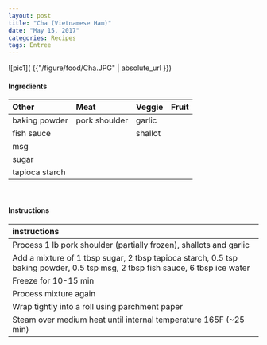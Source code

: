 ```yaml
---
layout: post
title: "Cha (Vietnamese Ham)"
date: "May 15, 2017"
categories: Recipes
tags: Entree
---
```




![pic1]( {{"/figure/food/Cha.JPG" | absolute_url }})




#### Ingredients

<table class = "presenttab">
 <thead>
  <tr>
   <th style="text-align:left;"> Other </th>
   <th style="text-align:left;"> Meat </th>
   <th style="text-align:left;"> Veggie </th>
   <th style="text-align:left;"> Fruit </th>
  </tr>
 </thead>
<tbody>
  <tr>
   <td style="text-align:left;"> baking powder </td>
   <td style="text-align:left;"> pork shoulder </td>
   <td style="text-align:left;"> garlic </td>
   <td style="text-align:left;">  </td>
  </tr>
  <tr>
   <td style="text-align:left;"> fish sauce </td>
   <td style="text-align:left;">  </td>
   <td style="text-align:left;"> shallot </td>
   <td style="text-align:left;">  </td>
  </tr>
  <tr>
   <td style="text-align:left;"> msg </td>
   <td style="text-align:left;">  </td>
   <td style="text-align:left;">  </td>
   <td style="text-align:left;">  </td>
  </tr>
  <tr>
   <td style="text-align:left;"> sugar </td>
   <td style="text-align:left;">  </td>
   <td style="text-align:left;">  </td>
   <td style="text-align:left;">  </td>
  </tr>
  <tr>
   <td style="text-align:left;"> tapioca starch </td>
   <td style="text-align:left;">  </td>
   <td style="text-align:left;">  </td>
   <td style="text-align:left;">  </td>
  </tr>
</tbody>
</table>

<br>

#### Instructions

<table class = "presenttabnoh">
 <thead>
  <tr>
   <th style="text-align:left;"> instructions </th>
  </tr>
 </thead>
<tbody>
  <tr>
   <td style="text-align:left;"> Process 1 lb pork shoulder (partially frozen), shallots and garlic </td>
  </tr>
  <tr>
   <td style="text-align:left;"> Add a mixture of 1 tbsp sugar, 2 tbsp tapioca starch, 0.5 tsp baking powder, 0.5 tsp msg, 2 tbsp fish sauce, 6 tbsp ice water </td>
  </tr>
  <tr>
   <td style="text-align:left;"> Freeze for 10-15 min </td>
  </tr>
  <tr>
   <td style="text-align:left;"> Process mixture again </td>
  </tr>
  <tr>
   <td style="text-align:left;"> Wrap tightly into a roll using parchment paper </td>
  </tr>
  <tr>
   <td style="text-align:left;"> Steam over medium heat until internal temperature 165F (~25 min) </td>
  </tr>
</tbody>
</table>

